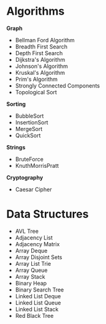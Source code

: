 Algorithms
==========

**Graph**
* Bellman Ford Algorithm
* Breadth First Search
* Depth First Search
* Dijkstra's Algorithm
* Johnson's Algorithm
* Kruskal's Algorithm
* Prim's Algorithm
* Strongly Connected Components
* Topological Sort

**Sorting**
* BubbleSort
* InsertionSort
* MergeSort
* QuickSort

**Strings**
* BruteForce
* KnuthMorrisPratt

**Cryptography**
* Caesar Cipher

Data Structures
==========

* AVL Tree
* Adjacency List
* Adjacency Matrix
* Array Deque
* Array Disjoint Sets
* Array List Trie
* Array Queue
* Array Stack
* Binary Heap
* Binary Search Tree
* Linked List Deque
* Linked List Queue
* Linked List Stack
* Red Black Tree
